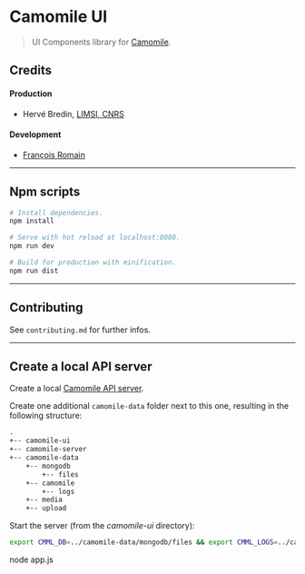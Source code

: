 # Camomile UI

> UI Components library for [Camomile](http://camomile-project.github.io/).

## Credits

#### Production

* Hervé Bredin, [LIMSI, CNRS](https://www.limsi.fr)

#### Development

* [François Romain](http://francoisromain.com)

---

## Npm scripts

```bash
# Install dependencies.
npm install

# Serve with hot reload at localhost:8080.
npm run dev

# Build for production with minification.
npm run dist
```

---

## Contributing

See `contributing.md` for further infos.

---

## Create a local API server

Create a local
[Camomile API server](https://github.com/camomile-project/camomile-server).

Create one additional `camomile-data` folder next to this one, resulting in the
following structure:

```txt
.
+-- camomile-ui
+-- camomile-server
+-- camomile-data
    +-- mongodb
        +-- files
    +-- camomile
        +-- logs
    +-- media
    +-- upload
```

Start the server (from the _camomile-ui_ directory):

```bash
export CMML_DB=../camomile-data/mongodb/files && export CMML_LOGS=../camomile-data/camomile/logs && export CMML_MEDIA=../camomile-data/media && export CMML_UPLOAD=../camomile-data/upload && export CMML_PORT=3000 && export CMML_PASSWORD=roO7p4s5wOrD && docker-compose -f ../camomile-server/docker-compose.dev.yml up -d
```

node app.js

